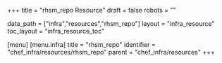 +++
title = "rhsm_repo Resource"
draft = false
robots = ""

data_path = ["infra","resources","rhsm_repo"]
layout = "infra_resource"
toc_layout = "infra_resource_toc"

[menu]
  [menu.infra]
    title = "rhsm_repo"
    identifier = "chef_infra/resources/rhsm_repo"
    parent = "chef_infra/resources"
+++

<!-- The contents of this page are automatically generated from the rhsm_repo.yaml file in the data/infra/resources directory. -->
<!-- To suggest a change, edit the https://github.com/chef/chef/blob/main/lib/chef/resource/rhsm_repo.rb file and submit a pull request to the https://github.com/chef/chef repository. -->
<!-- markdownlint-disable-file -->
